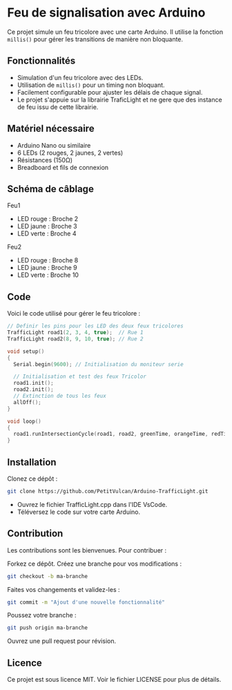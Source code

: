 # Feu de signalisation avec Arduino

Ce projet simule un feu tricolore avec une carte Arduino. Il utilise la fonction `millis()` pour gérer les transitions de manière non bloquante.

## Fonctionnalités

- Simulation d'un feu tricolore avec des LEDs.
- Utilisation de `millis()` pour un timing non bloquant.
- Facilement configurable pour ajuster les délais de chaque signal.
- Le projet s'appuie sur la librairie TraficLight et ne gere que des instance de feu issu de cette librairie.

## Matériel nécessaire

- Arduino Nano ou similaire
- 6 LEDs (2 rouges, 2 jaunes, 2 vertes)
- Résistances (150Ω)
- Breadboard et fils de connexion

## Schéma de câblage
Feu1
- LED rouge : Broche 2
- LED jaune : Broche 3
- LED verte : Broche 4

Feu2
- LED rouge : Broche 8
- LED jaune : Broche 9
- LED verte : Broche 10
  

## Code

Voici le code utilisé pour gérer le feu tricolore :

```cpp
// Definir les pins pour les LED des deux feux tricolores
TrafficLight road1(2, 3, 4, true);  // Rue 1
TrafficLight road2(8, 9, 10, true); // Rue 2

void setup()
{
  Serial.begin(9600); // Initialisation du moniteur serie

  // Initialisation et test des feux Tricolor
  road1.init();
  road2.init();
  // Extinction de tous les feux
  allOff();
}

void loop()
{
  road1.runIntersectionCycle(road1, road2, greenTime, orangeTime, redTime, pauseTime);
}

```

## Installation
Clonez ce dépôt :
```bash
git clone https://github.com/PetitVulcan/Arduino-TrafficLight.git
```
- Ouvrez le fichier TrafficLight.cpp dans l'IDE VsCode.
- Téléversez le code sur votre carte Arduino.

## Contribution
Les contributions sont les bienvenues. Pour contribuer :

Forkez ce dépôt.
Créez une branche pour vos modifications :
```bash
git checkout -b ma-branche
```

Faites vos changements et validez-les :
```bash
git commit -m "Ajout d'une nouvelle fonctionnalité"
```

Poussez votre branche :
```bash
git push origin ma-branche
```
Ouvrez une pull request pour révision.

## Licence
Ce projet est sous licence MIT. Voir le fichier LICENSE pour plus de détails.
